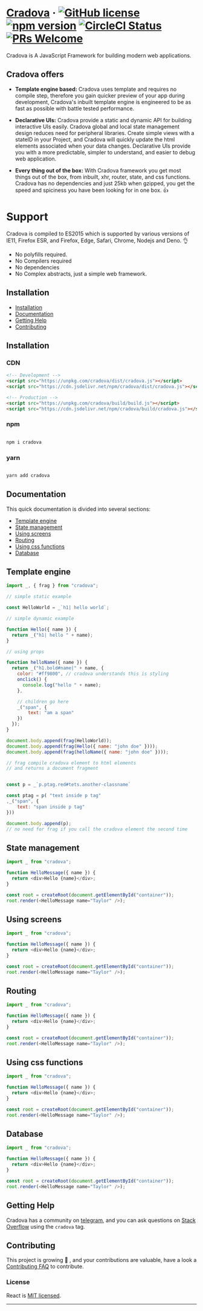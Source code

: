 # [Cradova](https://reactjs.org/) &middot; [![GitHub license](https://img.shields.io/badge/license-MIT-blue.svg)](https://github.com/fridaycandour/cradova/blob/main/LICENSE) [![npm version](https://img.shields.io/npm/v/cradova.svg?style=flat)](https://www.npmjs.com/package/cradova) [![CircleCI Status](https://circleci.com/gh/fridaycandour/cradova.svg?style=shield&circle-token=:circle-token)](https://circleci.com/gh/fridaycandour/cradova) [![PRs Welcome](https://img.shields.io/badge/PRs-welcome-brightgreen.svg)](https://reactjs.org/docs/how-to-contribute.html#your-first-pull-request)

Cradova is A JavaScript Framework for building modern web applications.

## Cradova offers

- **Template engine based:** Cradova uses template and requires no compile step, therefore you gain quicker preview of your app during development, Cradova's inbuilt template engine is engineered to be as fast as possible with battle tested performance.

- **Declarative UIs:** Cradova provide a static and dynamic API for building interactive UIs easily. Cradova global and local state management design reduces need for peripheral libraries. Create simple views with a stateID in your Project, and Cradova will quickly update the html elements associated when your data changes. Declarative UIs provide you with a more predictable, simpler to understand, and easier to debug web application.

- **Every thing out of the box:** With Cradova framework you get most things out of the box, from inbuilt, xhr, router, state, and css functions. Cradova has no dependencies and just <!-- /size -->25kb<!-- /size --> when gzipped, you get the speed and spiciness you have been looking for in one box. 👍

# Support

Cradova is compiled to ES2015 which is supported by various versions of IE11, Firefox ESR, and Firefox, Edge, Safari, Chrome, Nodejs and Deno. 👌

- No polyfills required.
- No Compilers required
- No dependencies
- No Complex abstracts, just a simple web framework.

## Installation

- [Installation](#installation)
- [Documentation](#documentation)
- [Getting Help](#getting-help)
- [Contributing](#contributing)

## Installation

### CDN

```html
<!-- Development -->
<script src="https://unpkg.com/cradova/dist/cradova.js"></script>
<script src="https://cdn.jsdelivr.net/npm/cradova/dist/cradova.js"></script>

<!-- Production -->
<script src="https://unpkg.com/cradova/build/build.js"></script>
<script src="https://cdn.jsdelivr.net/npm/cradova/build/cradova.js"></script>
```

### npm

```bash

npm i cradova

```

### yarn

```bash

yarn add cradova

```

## Documentation

This quick documentation is divided into several sections:

- [Template engine](#Template%20engine)
- [State management](#State%20management)
- [Using screens](#Using%20screens)
- [Routing](#Routing)
- [Using css functions](#Using%20css%20functions)
- [Database](#Database)

## Template engine

```js
import _, { frag } from "cradova";

// simple static example

const HelloWorld = _`h1| hello world`;

// simple dynamic example

function Hello({ name }) {
  return _("h1| hello " + name);
}

// using props

function helloName({ name }) {
  return _("h1.bold#name|" + name, {
    color: "#ff9800", // cradova understands this is styling
    onclick() {
      console.log("hello " + name);
    },

    // children go here
    _("span", {
        text: "am a span"
    })
  });
}

document.body.append(frag(HelloWorld));
document.body.append(frag(Hello({ name: "john doe" })));
document.body.append(frag(helloName({ name: "john doe" })));

// frag compile cradova element to html elements
// and returns a document fragment


const p = _`p.ptag.red#tets.another-classname`

const ptag = p( "text inside p tag"
,_("span", {
    text: "span inside p tag"
}))

document.body.append(p);
// no need for frag if you call the cradova element the second time

```

## State management

```js
import _ from "cradova";

function HelloMessage({ name }) {
  return <div>Hello {name}</div>;
}

const root = createRoot(document.getElementById("container"));
root.render(<HelloMessage name="Taylor" />);
```

## Using screens

```js
import _ from "cradova";

function HelloMessage({ name }) {
  return <div>Hello {name}</div>;
}

const root = createRoot(document.getElementById("container"));
root.render(<HelloMessage name="Taylor" />);
```

## Routing

```js
import _ from "cradova";

function HelloMessage({ name }) {
  return <div>Hello {name}</div>;
}

const root = createRoot(document.getElementById("container"));
root.render(<HelloMessage name="Taylor" />);
```

## Using css functions

```js
import _ from "cradova";

function HelloMessage({ name }) {
  return <div>Hello {name}</div>;
}

const root = createRoot(document.getElementById("container"));
root.render(<HelloMessage name="Taylor" />);
```

## Database

```js
import _ from "cradova";

function HelloMessage({ name }) {
  return <div>Hello {name}</div>;
}

const root = createRoot(document.getElementById("container"));
root.render(<HelloMessage name="Taylor" />);
```

## Getting Help

Cradova has a community on [telegram](https://t.me/cradova), and you can ask questions on [Stack Overflow](https://stackoverflow.com/questions/tagged/cradova) using the `cradova` tag.

## Contributing

This project is growing 🎁 , and your contributions are valuable, have a look a [Contributing FAQ](https://github.com/fridaycandour/cradova/contributing.md) to contribute.

### License

React is [MIT licensed](./LICENSE).

---
